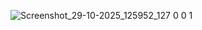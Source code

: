 ![Screenshot_29-10-2025_125952_127 0 0 1](https://github.com/user-attachments/assets/bf0cabc7-bcca-4928-a3de-54f93d471069)
